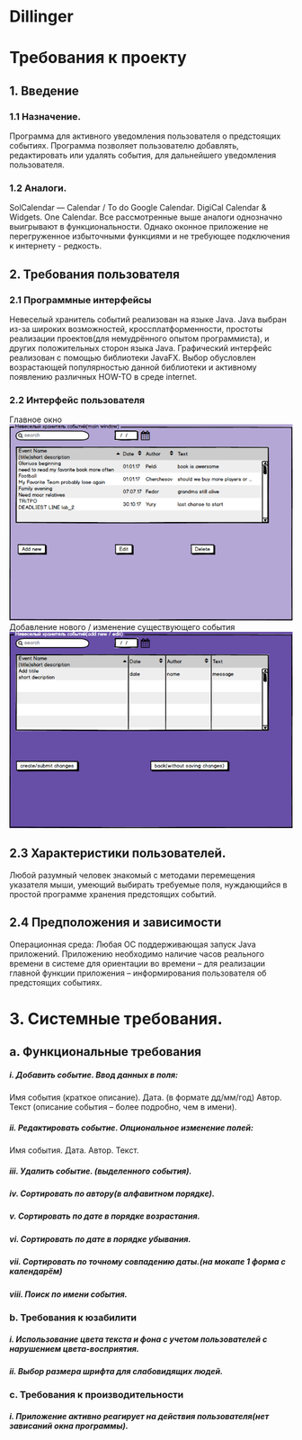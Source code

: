 # Dillinger
# Требования к проекту
## 1.	Введение
### 1.1 Назначение.
Программа для активного уведомления пользователя о предстоящих событиях.
Программа позволяет пользователю добавлять, редактировать или удалять события, для дальнейшего уведомления пользователя.
### 1.2 Аналоги.
SolCalendar — Calendar / To do
Google Calendar.
DigiCal Calendar & Widgets.
One Calendar.
Все рассмотренные выше аналоги однозначно выигрывают в функциональности. Однако оконное приложение не перегруженное избыточными функциями и не требующее подключения к интернету -  редкость. 
## 2.	Требования пользователя
### 2.1 Программные интерфейсы
Невеселый хранитель событий реализован на языке Java. Java выбран из-за широких возможностей, кроссплатформенности, простоты реализации проектов(для немудрённого опытом программиста), и других положительных сторон языка Java.
Графический интерфейс реализован с помощью библиотеки JavaFX. Выбор обусловлен возрастающей популярностью данной библиотеки и активному появлению различных HOW-TO в среде internet.
### 2.2 Интерфейс пользователя
Главное окно 
![N|Solid](https://github.com/550503HaidukYury/TriTPO_project/blob/master/%D0%B8%D0%BD%D1%82%D0%B5%D1%80%D1%84%D0%B5%D0%B9%D1%81/main_view.png?raw=true)
Добавление нового / изменение существующего события
![N|Solid](https://github.com/550503HaidukYury/TriTPO_project/blob/master/%D0%B8%D0%BD%D1%82%D0%B5%D1%80%D1%84%D0%B5%D0%B9%D1%81/edit_view.png?raw=true)
## 2.3 Характеристики пользователей.
Любой разумный человек знакомый с методами перемещения указателя мыши, умеющий выбирать требуемые  поля, нуждающийся в простой программе хранения предстоящих событий.
## 2.4 Предположения и зависимости
Операционная среда:
Любая ОС поддерживающая запуск Java приложений.
Приложению необходимо наличие часов реального времени в системе для ориентации во времени – для реализации главной функции приложения – информирования пользователя об предстоящих событиях.
# 3.	Системные требования.
## a.	Функциональные требования
##### i.	Добавить событие. Ввод данных в поля:
Имя события (краткое описание).
Дата. (в формате дд/мм/год)
Автор.
Текст (описание события – более подробно, чем в имени).
##### ii.	Редактировать событие. Опциональное изменение полей:
Имя события.
Дата. 
Автор.
Текст.
##### iii.	Удалить событие. (выделенного события).
##### iv.	Сортировать по автору(в алфавитном порядке).
##### v.	Сортировать по дате в порядке возрастания.
##### vi.	Сортировать по дате в порядке убывания.
##### vii.	Сортировать по точному совпадению даты.(на мокапе 1 форма с календарём)
##### viii.	Поиск по имени события.
### b.	Требования к юзабилити
##### i.	Использование цвета текста и фона с учетом пользователей с нарушением цвета-восприятия.
##### ii.	Выбор размера шрифта для слабовидящих людей.
### c.	Требования к производительности
##### i.	Приложение активно реагирует на действия пользователя(нет зависаний окна программы).